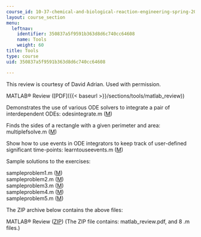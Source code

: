 ```yaml
---
course_id: 10-37-chemical-and-biological-reaction-engineering-spring-2007
layout: course_section
menu:
  leftnav:
    identifier: 350837a5f9591b363d8d6c740cc64608
    name: Tools
    weight: 60
title: Tools
type: course
uid: 350837a5f9591b363d8d6c740cc64608

---
```


This review is courtesy of David Adrian. Used with permission.

MATLAB® Review ([PDF]({{< baseurl >}}/sections/tools/matlab_review))

Demonstrates the use of various ODE solvers to integrate a pair of interdependent ODEs: odesintegrate.m ([M](/courses/chemical-engineering/10-37-chemical-and-biological-reaction-engineering-spring-2007/tools/odesintegrate.m))

Finds the sides of a rectangle with a given perimeter and area: multiplefsolve.m ([M](/courses/chemical-engineering/10-37-chemical-and-biological-reaction-engineering-spring-2007/tools/multiplefsolve.m))

Show how to use events in ODE integrators to keep track of user-defined significant time-points: learntouseevents.m ([M](/courses/chemical-engineering/10-37-chemical-and-biological-reaction-engineering-spring-2007/tools/learntouseevents.m))

Sample solutions to the exercises:

sampleproblem1.m ([M](/courses/chemical-engineering/10-37-chemical-and-biological-reaction-engineering-spring-2007/tools/sampleproblem1.m))  
sampleproblem2.m ([M](/courses/chemical-engineering/10-37-chemical-and-biological-reaction-engineering-spring-2007/tools/sampleproblem2.m))  
sampleproblem3.m ([M](/courses/chemical-engineering/10-37-chemical-and-biological-reaction-engineering-spring-2007/tools/sampleproblem3.m))  
sampleproblem4.m ([M](/courses/chemical-engineering/10-37-chemical-and-biological-reaction-engineering-spring-2007/tools/sampleproblem4.m))  
sampleproblem5.m ([M](/courses/chemical-engineering/10-37-chemical-and-biological-reaction-engineering-spring-2007/tools/sampleproblem5.m))

The ZIP archive below contains the above files:

MATLAB® Review ([ZIP](/coursemedia/10-37-chemical-and-biological-reaction-engineering-spring-2007/bde337f1c67c233c9445d02c30ed7e06_matlab_review.zip)) (The ZIP file contains: matlab\_review.pdf, and 8 .m files.)